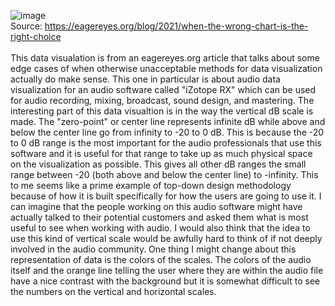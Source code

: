 ![image](https://github.com/cehrensperger/reflections/assets/19954402/1c6b1411-a659-49a0-930e-fe7c43f6e5a9)</br>
Source: https://eagereyes.org/blog/2021/when-the-wrong-chart-is-the-right-choice </br></br>
This data visualation is from an eagereyes.org article that talks about some edge cases of when otherwise unacceptable methods for data visualization actually do 
make sense. This one in particular is about audio data visualization for an audio software called "iZotope RX" which can be used for audio recording, mixing, 
broadcast, sound design, and mastering. The interesting part of this data visualtion is in the way the vertical dB scale is made. The "zero-point" or center line 
represents infinite dB while above and below the center line go from infinity to -20 to 0 dB. This is because the -20 to 0 dB range is the most important for the 
audio professionals that use this software and it is useful for that range to take up as much physical space on the visualization as possible. This gives all other 
dB ranges the small range between -20 (both above and below the center line) to -infinity. This to me seems like a prime example of top-down design methodology because 
of how it is built specifically for how the users are going to use it. I can imagine that the people working on this audio software might have actually talked to their 
potential customers and asked them what is most useful to see when working with audio. I would also think that the idea to use this kind of vertical scale would be 
awfully hard to think of if not deeply involved in the audio community. One thing I might change about this representation of data is the colors of the scales. The 
colors of the audio itself and the orange line telling the user where they are within the audio file have a nice contrast with the background but it is somewhat 
difficult to see the numbers on the vertical and horizontal scales.
